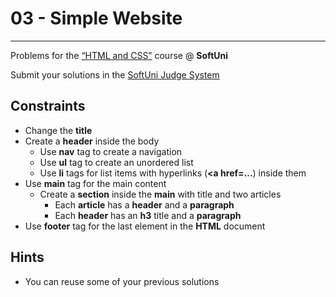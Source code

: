 ﻿# 03 - Simple Website
------
Problems for the [“HTML and CSS”](#) course @ **SoftUni**

Submit your solutions in the [SoftUni Judge System](https://judge.softuni.bg/Contests/#!/List/ByCategory/165/HTML-and-CSS)

## Constraints
* Change the **title**
* Create a **header** inside the body
    * Use **nav** tag to create a navigation
    * Use **ul** tag to create an unordered list
    * Use **li** tags for list items with hyperlinks (**<a href=...**) inside them
* Use **main** tag for the main content
    * Create a **section** inside the **main** with title and two articles
        - Each **article** has a **header** and a **paragraph**
        - Each **header** has an **h3** title and a **paragraph**
* Use **footer** tag for the last element in the **HTML** document

## Hints
* You can reuse some of your previous solutions